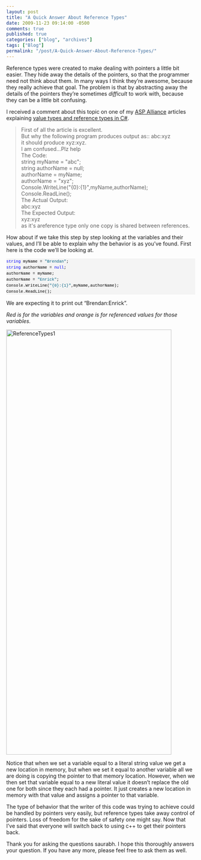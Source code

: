 ```yaml
---
layout: post
title: "A Quick Answer About Reference Types"
date: 2009-11-23 09:14:00 -0500
comments: true
published: true
categories: ["blog", "archives"]
tags: ["Blog"]
permalink: "/post/A-Quick-Answer-About-Reference-Types/"
---
```

<!-- more -->

<p>Reference types were created to make dealing with pointers a little bit easier. They hide away the details of the pointers, so that the programmer need not think about them. In many ways I think they&rsquo;re awesome, because they really achieve that goal. The problem is that by abstracting away the details of the pointers they&rsquo;re sometimes <em>difficult</em> to work with, because they can be a little bit confusing.</p>
<p>I received a comment about this topic on one of my <a href="http://aspalliance.com/" target="_blank">ASP Alliance</a> articles explaining <a href="http://aspalliance.com/1682_What_to_Know_About_Value_Types_and_Reference_Types_in_C" target="_blank">value types and reference types in C#</a>.</p>
<blockquote>
<p>First of all the article is excellent.     <br />But why the following program produces output as:: abc:xyz      <br />it should produce xyz:xyz.      <br />I am confused...Plz help      <br />The Code:      <br />string myName = "abc";      <br />string authorName = null;      <br />authorName = myName;      <br />authorName = "xyz";      <br />Console.WriteLine("{0}:{1}",myName,authorName);      <br />Console.ReadLine();      <br />The Actual Output:      <br />abc:xyz      <br />The Expected Output:      <br />xyz:xyz      <br />as it's areference type only one copy is shared between references.</p>
</blockquote>
<p>How about if we take this step by step looking at the variables and their values, and I&rsquo;ll be able to explain why the behavior is as you&rsquo;ve found. First here is the code we&rsquo;ll be looking at.</p>
<div>
<pre style="line-height: 12pt; background-color: #f4f4f4; margin: 0em; width: 100%; font-family: consolas, 'Courier New', courier, monospace; color: black; font-size: 8pt; overflow: visible; border-style: none; padding: 0px;"><span style="color: #0000ff">string</span> myName = <span style="color: #006080">"Brendan"</span>;
<span style="color: #0000ff">string</span> authorName = <span style="color: #0000ff">null</span>;
authorName = myName;
authorName = <span style="color: #006080">"Enrick"</span>;
Console.WriteLine(<span style="color: #006080">"{0}:{1}"</span>,myName,authorName);
Console.ReadLine();</pre>
</div>
<p>We are expecting it to print out &ldquo;Brendan:Enrick&rdquo;.</p>
<p><em>Red is for the variables and orange is for referenced values for those variables.</em></p>
<p><img style="border-bottom: 0px; border-left: 0px; display: inline; border-top: 0px; border-right: 0px" title="ReferenceTypes1" src="http://brendan.enrick.com/files/media/image/WindowsLiveWriter/AQuickAnswerAboutReferenceTypes_77F5/ReferenceTypes1_3.png" border="0" alt="ReferenceTypes1" width="440" height="1131" /></p>
<p>Notice that when we set a variable equal to a literal string value we get a new location in memory, but when we set it equal to another variable all we are doing is copying the pointer to that memory location. However, when we then set that variable equal to a new literal value it doesn&rsquo;t replace the old one for both since they each had a pointer. It just creates a new location in memory with that value and assigns a pointer to that variable.</p>
<p>The type of behavior that the writer of this code was trying to achieve could be handled by pointers very easily, but reference types take away control of pointers. Loss of freedom for the sake of safety one might say. Now that I&rsquo;ve said that everyone will switch back to using c++ to get their pointers back.</p>
<p>Thank you for asking the questions <strong></strong>saurabh. I hope this thoroughly answers your question. If you have any more, please feel free to ask them as well.</p>
